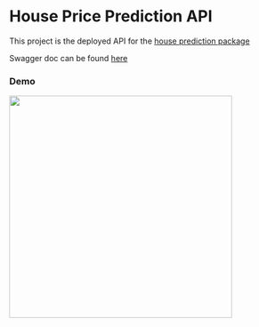 # House Price Prediction API

This project is the deployed API for the [house prediction package](https://pypi.org/project/arnold-house-price-regression-model/0.0.8/#history)

Swagger doc can be found [here](https://vast-hamlet-41400.herokuapp.com/docs#/)

### Demo
<img src="demo/demo.gif" width="400" height="400" />

